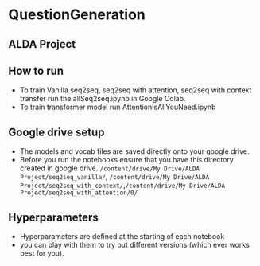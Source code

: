 # QuestionGeneration

## ALDA Project

## How to run 
* To train Vanilla seq2seq, seq2seq with attention, seq2seq with context transfer run the allSeq2seq.ipynb in Google Colab.
* To train transformer model run AttentionIsAllYouNeed.ipynb

## Google drive setup
* The models and vocab files are saved directly onto your google drive.
* Before you run the notebooks ensure that  you have this directory created in google drive. `/content/drive/My Drive/ALDA Project/seq2seq_vanilla/`, `/content/drive/My Drive/ALDA Project/seq2seq_with_context/`,`/content/drive/My Drive/ALDA Project/seq2seq_with_attention/0/`

## Hyperparameters
* Hyperparameters are defined at the starting of each notebook
* you can play with them to try out different versions (which ever works best for you).

